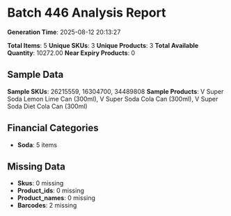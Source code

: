 # Batch 446 Analysis Report

**Generation Time**: 2025-08-12 20:13:27

**Total Items**: 5
**Unique SKUs**: 3
**Unique Products**: 3
**Total Available Quantity**: 10272.00
**Near Expiry Products**: 0

## Sample Data
**Sample SKUs**: 26215559, 16304700, 34489808
**Sample Products**: V Super Soda Lemon Lime Can (300ml), V Super Soda Cola Can (300ml), V Super Soda Diet Cola Can (300ml)

## Financial Categories
- **Soda**: 5 items

## Missing Data
- **Skus**: 0 missing
- **Product_ids**: 0 missing
- **Product_names**: 0 missing
- **Barcodes**: 2 missing
